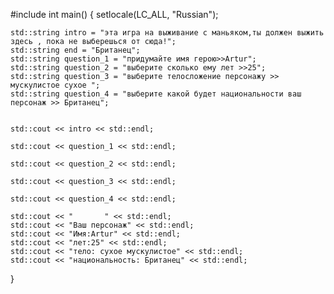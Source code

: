 #include <iostream>
int main() {
	setlocale(LC_ALL, "Russian");
	
	std::string intro = "эта игра на выживание с маньяком,ты должен выжить здесь , пока не выберешься от сюда!";
	std::string end = "Британец";
	std::string question_1 = "придумайте имя герою>>Artur";
	std::string question_2 = "выберите сколько ему лет >>25";
	std::string question_3 = "выберите телосложение персонажу >> мускулистое сухое ";
	std::string question_4 = "выберите какой будет национальности ваш персонаж >> Британец";


	std::cout << intro << std::endl;

	std::cout << question_1 << std::endl;

	std::cout << question_2 << std::endl;

	std::cout << question_3 << std::endl;

	std::cout << question_4 << std::endl;

	std::cout << "       " << std::endl;
	std::cout << "Ваш персонаж" << std::endl;
	std::cout << "Имя:Artur" << std::endl;
	std::cout << "лет:25" << std::endl;
	std::cout << "тело: сухое мускулистое" << std::endl;
	std::cout << "национальность: Британец" << std::endl;
  }
